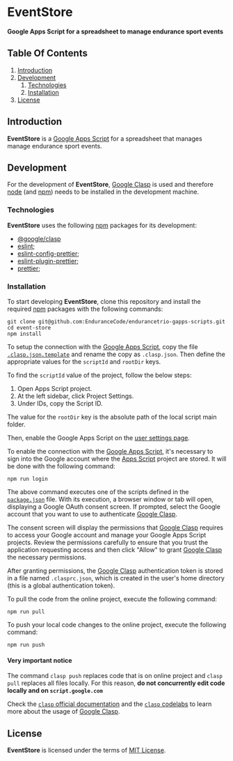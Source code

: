 # EventStore

**Google Apps Script for a spreadsheet to manage endurance sport events**

## Table Of Contents

1. [Introduction](#introduction)
2. [Development](#development)
    1. [Technologies](#technologies)
    2. [Installation](#installation)
3. [License](#license)

## Introduction

**EventStore** is a [Google Apps Script](https://www.google.com/script/) for a spreadsheet that manages manage endurance sport events.

## Development

For the development of **EventStore**, [Google Clasp](https://github.com/google/clasp) is used and therefore [node](https://nodejs.org/) (and [npm](https://www.npmjs.com/)) needs to be installed in the development machine.

### Technologies

**EventStore** uses the following [npm](https://www.npmjs.com/) packages for its development:

+ [@google/clasp](https://www.npmjs.com/package/@google/clasp)
+ [eslint](https://www.npmjs.com/package/eslint);
+ [eslint-config-prettier](https://www.npmjs.com/package/eslint-config-prettier);
+ [eslint-plugin-prettier](https://www.npmjs.com/package/eslint-plugin-prettier);
+ [prettier](https://www.npmjs.com/package/prettier);

### Installation

To start developing **EventStore**, clone this repository and install the required [npm](https://www.npmjs.com/) packages with the following commands:

    git clone git@github.com:EnduranceCode/endurancetrio-gapps-scripts.git
    cd event-store
    npm install

To setup the connection with the [Google Apps Script](https://www.google.com/script/), copy the file [`.clasp.json.template`](./.clasp.json.template) and rename the copy as `.clasp.json`. Then define the appropriate values for the `scriptId` and `rootDir` keys.

To find the `scriptId` value of the project, follow the below steps:

1. Open Apps Script project.
2. At the left sidebar, click Project Settings.
3. Under IDs, copy the Script ID.

The value for the `rootDir` key is the absolute path of the local script main folder.

Then, enable the Google Apps Script on the [user settings page](https://script.google.com/home/usersettings).

To enable the connection with the [Google Apps Script](https://www.google.com/script/), it's necessary to sign into the Google account where the [Apps Script](https://www.google.com/script/) project are stored. It will be done with the following command:

    npm run login

The above command executes one of the scripts defined in the [`package.json`](./package.json) file. With its execution, a browser window or tab will open, displaying a Google OAuth consent screen. If prompted, select the Google account that you want to use to authenticate [Google Clasp](https://github.com/google/clasp).

The consent screen will display the permissions that [Google Clasp](https://github.com/google/clasp) requires to access your Google account and manage your Google Apps Script projects. Review the permissions carefully to ensure that you trust the application requesting access and then click "Allow" to grant [Google Clasp](https://github.com/google/clasp) the necessary permissions.

After granting permissions, the [Google Clasp](https://github.com/google/clasp) authentication token is stored in a file named `.clasprc.json`, which is created in the user's home directory (this is a global authentication token).

To pull the code from the online project, execute the following command:

    npm run pull

To push your local code changes to the online project, execute the following command:

    npm run push

#### Very important notice

The command `clasp push` replaces code that is on online project and `clasp pull` replaces all files locally. For this reason, **do not concurrently edit code locally and on `script.google.com`**

Check the [`clasp` official documentation](https://developers.google.com/apps-script/guides/clasp) and the [`clasp` codelabs](https://codelabs.developers.google.com/codelabs/) to learn more about the usage of [Google Clasp](https://github.com/google/clasp).

## License

**EventStore** is licensed under the terms of [MIT License](./LICENSE).
